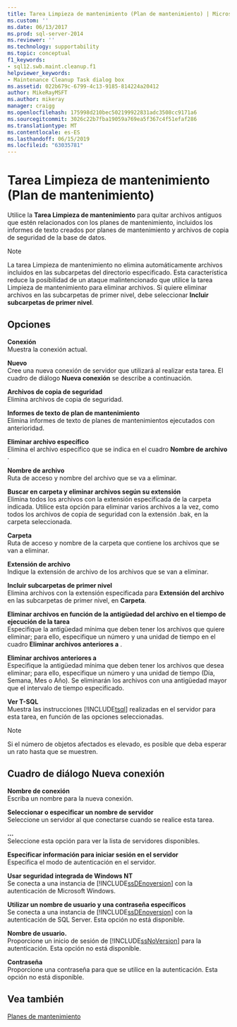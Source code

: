 ```yaml
---
title: Tarea Limpieza de mantenimiento (Plan de mantenimiento) | Microsoft Docs
ms.custom: ''
ms.date: 06/13/2017
ms.prod: sql-server-2014
ms.reviewer: ''
ms.technology: supportability
ms.topic: conceptual
f1_keywords:
- sql12.swb.maint.cleanup.f1
helpviewer_keywords:
- Maintenance Cleanup Task dialog box
ms.assetid: 022b679c-6799-4c13-9185-814224a20412
author: MikeRayMSFT
ms.author: mikeray
manager: craigg
ms.openlocfilehash: 175998d210bec502199922831adc3508cc9171a6
ms.sourcegitcommit: 3026c22b7fba19059a769ea5f367c4f51efaf286
ms.translationtype: MT
ms.contentlocale: es-ES
ms.lasthandoff: 06/15/2019
ms.locfileid: "63035781"
---
```

# <a name="maintenance-cleanup-task-maintenance-plan"></a>Tarea Limpieza de mantenimiento (Plan de mantenimiento)
  Utilice la **Tarea Limpieza de mantenimiento** para quitar archivos antiguos que estén relacionados con los planes de mantenimiento, incluidos los informes de texto creados por planes de mantenimiento y archivos de copia de seguridad de la base de datos.  
  
> [!NOTE]  
>  La tarea Limpieza de mantenimiento no elimina automáticamente archivos incluidos en las subcarpetas del directorio especificado. Esta característica reduce la posibilidad de un ataque malintencionado que utilice la tarea Limpieza de mantenimiento para eliminar archivos. Si quiere eliminar archivos en las subcarpetas de primer nivel, debe seleccionar **Incluir subcarpetas de primer nivel**.  
  
## <a name="options"></a>Opciones  
 **Conexión**  
 Muestra la conexión actual.  
  
 **Nuevo**  
 Cree una nueva conexión de servidor que utilizará al realizar esta tarea. El cuadro de diálogo **Nueva conexión** se describe a continuación.  
  
 **Archivos de copia de seguridad**  
 Elimina archivos de copia de seguridad.  
  
 **Informes de texto de plan de mantenimiento**  
 Elimina informes de texto de planes de mantenimientos ejecutados con anterioridad.  
  
 **Eliminar archivo específico**  
 Elimina el archivo específico que se indica en el cuadro **Nombre de archivo** .  
  
 **Nombre de archivo**  
 Ruta de acceso y nombre del archivo que se va a eliminar.  
  
 **Buscar en carpeta y eliminar archivos según su extensión**  
 Elimina todos los archivos con la extensión especificada de la carpeta indicada. Utilice esta opción para eliminar varios archivos a la vez, como todos los archivos de copia de seguridad con la extensión .bak, en la carpeta seleccionada.  
  
 **Carpeta**  
 Ruta de acceso y nombre de la carpeta que contiene los archivos que se van a eliminar.  
  
 **Extensión de archivo**  
 Indique la extensión de archivo de los archivos que se van a eliminar.  
  
 **Incluir subcarpetas de primer nivel**  
 Elimina archivos con la extensión especificada para **Extensión del archivo** en las subcarpetas de primer nivel, en **Carpeta**.  
  
 **Eliminar archivos en función de la antigüedad del archivo en el tiempo de ejecución de la tarea**  
 Especifique la antigüedad mínima que deben tener los archivos que quiere eliminar; para ello, especifique un número y una unidad de tiempo en el cuadro **Eliminar archivos anteriores a** .  
  
 **Eliminar archivos anteriores a**  
 Especifique la antigüedad mínima que deben tener los archivos que desea eliminar; para ello, especifique un número y una unidad de tiempo (Día, Semana, Mes o Año). Se eliminarán los archivos con una antigüedad mayor que el intervalo de tiempo especificado.  
  
 **Ver T-SQL**  
 Muestra las instrucciones [!INCLUDE[tsql](../../includes/tsql-md.md)] realizadas en el servidor para esta tarea, en función de las opciones seleccionadas.  
  
> [!NOTE]  
>  Si el número de objetos afectados es elevado, es posible que deba esperar un rato hasta que se muestren.  
  
## <a name="new-connection-dialog-box"></a>Cuadro de diálogo Nueva conexión  
 **Nombre de conexión**  
 Escriba un nombre para la nueva conexión.  
  
 **Seleccionar o especificar un nombre de servidor**  
 Seleccione un servidor al que conectarse cuando se realice esta tarea.  
  
 **...**  
 Seleccione esta opción para ver la lista de servidores disponibles.  
  
 **Especificar información para iniciar sesión en el servidor**  
 Especifica el modo de autenticación en el servidor.  
  
 **Usar seguridad integrada de Windows NT**  
 Se conecta a una instancia de [!INCLUDE[ssDEnoversion](../../includes/ssdenoversion-md.md)] con la autenticación de Microsoft Windows.  
  
 **Utilizar un nombre de usuario y una contraseña específicos**  
 Se conecta a una instancia de [!INCLUDE[ssDEnoversion](../../includes/ssdenoversion-md.md)] con la autenticación de SQL Server. Esta opción no está disponible.  
  
 **Nombre de usuario.**  
 Proporcione un inicio de sesión de [!INCLUDE[ssNoVersion](../../includes/ssnoversion-md.md)] para la autenticación. Esta opción no está disponible.  
  
 **Contraseña**  
 Proporcione una contraseña para que se utilice en la autenticación. Esta opción no está disponible.  
  
## <a name="see-also"></a>Vea también  
 [Planes de mantenimiento](maintenance-plans.md)  
  
  
